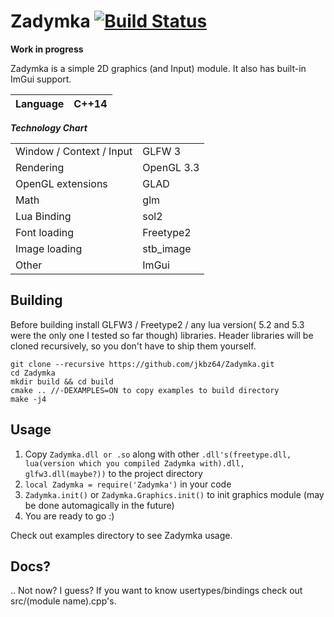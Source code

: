 # Zadymka [![Build Status](https://travis-ci.org/jkbz64/Zadymka.svg?branch=master)](https://travis-ci.org/jkbz64/Zadymka)
**Work in progress**

Zadymka is a simple 2D graphics (and Input) module. It also has built-in ImGui support.

| Language    | C++14  |
|-----------	|-------------	|

***Technology Chart***

|           |               |
|-----------	|-------------	|
| Window / Context / Input |  GLFW 3    |
| Rendering 	| OpenGL 3.3  	|
| OpenGL extensions | GLAD    |
| Math        | glm           |
| Lua Binding 	| sol2       |
| Font loading | Freetype2 |
| Image loading | stb_image |
| Other |ImGui |

##  Building
Before building install GLFW3 / Freetype2 / any lua version( 5.2 and 5.3 were the only one I tested so far though) libraries. Header libraries will be cloned recursively, so you don't have to ship them yourself.
```
git clone --recursive https://github.com/jkbz64/Zadymka.git
cd Zadymka
mkdir build && cd build
cmake .. //-DEXAMPLES=ON to copy examples to build directory
make -j4
```

## Usage
1. Copy `Zadymka.dll or .so` along with other `.dll's(freetype.dll, lua(version which you compiled Zadymka with).dll, glfw3.dll(maybe?))` to the project directory
2. `local Zadymka = require('Zadymka')` in your code
3. `Zadymka.init()` or `Zadymka.Graphics.init()` to init graphics module (may be done automagically in the future)
4. You are ready to go :)

Check out examples directory to see Zadymka usage.

## Docs?
.. Not now? I guess?
If you want to know usertypes/bindings check out src/(module name).cpp's.
